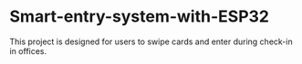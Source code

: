 # Smart-entry-system-with-ESP32
This project is designed for users to swipe cards and enter during check-in in offices.
